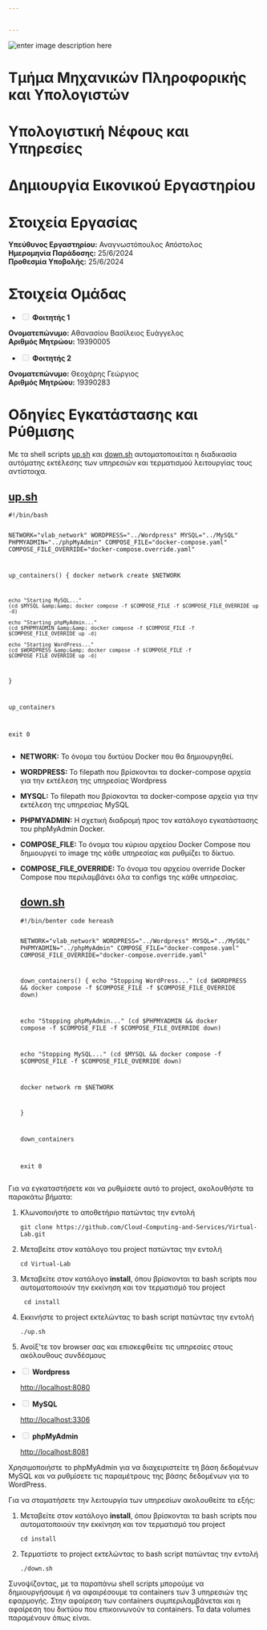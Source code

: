 ```yaml
---


---
```


<p><img src="https://upload.wikimedia.org/wikipedia/commons/thumb/5/5c/Flag_of_Greece.svg/255px-Flag_of_Greece.svg.png" alt="enter image description here"></p>
<h1 id="τμήμα-μηχανικών-πληροφορικής-και-υπολογιστών">Τμήμα Μηχανικών Πληροφορικής και Υπολογιστών</h1>
<h1 id="υπολογιστική-νέφους-και-υπηρεσίες">Υπολογιστική Νέφους και Υπηρεσίες</h1>
<h1 id="δημιουργία-εικονικού-εργαστηρίου">Δημιουργία Εικονικού Εργαστηρίου</h1>
<h1 id="στοιχεία-εργασίας">Στοιχεία Εργασίας</h1>
<p><strong>Υπεύθυνος Εργαστηρίου:</strong> Αναγνωστόπουλος Απόστολος<br>
<strong>Ημερομηνία Παράδοσης:</strong> 25/6/2024<br>
<strong>Προθεσμία Υποβολής:</strong> 25/6/2024</p>
<h1 id="στοιχεία-ομάδας">Στοιχεία Ομάδας</h1>
<ul>
<li class="task-list-item"><input type="checkbox" class="task-list-item-checkbox" disabled=""> <strong>Φοιτητής 1</strong></li>
</ul>
<p><strong>Ονοματεπώνυμο:</strong> Αθανασίου Βασίλειος Ευάγγελος<br>
<strong>Αριθμός Μητρώου:</strong> 19390005</p>
<ul>
<li class="task-list-item"><input type="checkbox" class="task-list-item-checkbox" disabled=""> <strong>Φοιτητής 2</strong></li>
</ul>
<p><strong>Ονοματεπώνυμο:</strong> Θεοχάρης Γεώργιος<br>
<strong>Αριθμός Μητρώου:</strong> 19390283</p>
<h1 id="οδηγίες-εγκατάστασης-και-ρύθμισης">Οδηγίες Εγκατάστασης και Ρύθμισης</h1>
<p>Με τα shell scripts <a href="http://up.sh">up.sh</a> και <a href="http://down.sh">down.sh</a> αυτοματοποιείται η διαδικασία αυτόματης εκτέλεσης των υπηρεσιών και τερματισμού λειτουργίας τους αντίστοιχα.</p>
<h2 id="up.sh"><a href="http://up.sh">up.sh</a></h2>
<pre><code>#!/bin/bash


NETWORK="vlab_network"
WORDPRESS="../Wordpress"
MYSQL="../MySQL"
PHPMYADMIN="../phpMyAdmin"
COMPOSE_FILE="docker-compose.yaml"
COMPOSE_FILE_OVERRIDE="docker-compose.override.yaml"

up_containers() {
    docker network create $NETWORK 

    echo "Starting MySQL..."
    (cd $MYSQL &amp;&amp; docker compose -f $COMPOSE_FILE -f $COMPOSE_FILE_OVERRIDE up -d)

    echo "Starting phpMyAdmin..."
    (cd $PHPMYADMIN &amp;&amp; docker compose -f $COMPOSE_FILE -f $COMPOSE_FILE_OVERRIDE up -d)

    echo "Starting WordPress..."
    (cd $WORDPRESS &amp;&amp; docker compose -f $COMPOSE_FILE -f $COMPOSE_FILE_OVERRIDE up -d)
}

up_containers

exit 0
</code></pre>
<ul>
<li>
<p><strong>NETWORK:</strong>  Το όνομα του δικτύου Docker που θα δημιουργηθεί.</p>
</li>
<li>
<p><strong>WORDPRESS:</strong> Το filepath που βρίσκονται τα docker-compose αρχεία για την εκτέλεση της υπηρεσίας Wordpress</p>
</li>
<li>
<p><strong>MYSQL:</strong> Το filepath που βρίσκονται τα docker-compose αρχεία για την εκτέλεση της υπηρεσίας MySQL</p>
</li>
<li>
<p><strong>PHPMYADMIN:</strong> Η σχετική διαδρομή προς τον κατάλογο εγκατάστασης του phpMyAdmin Docker.</p>
</li>
<li>
<p><strong>COMPOSE_FILE:</strong> Το όνομα του κύριου αρχείου Docker Compose που δημιουργεί το image της κάθε υπηρεσίας και ρυθμίζει το δίκτυο.</p>
</li>
<li>
<p><strong>COMPOSE_FILE_OVERRIDE:</strong> Το όνομα του αρχείου override Docker Compose που περιλαμβάνει όλα τα configs της κάθε υπηρεσίας.</p>
<h2 id="down.sh"><a href="http://down.sh">down.sh</a></h2>
<pre><code>#!/bin/benter code hereash

 NETWORK="vlab_network"
 WORDPRESS="../Wordpress"
 MYSQL="../MySQL"
 PHPMYADMIN="../phpMyAdmin"
 COMPOSE_FILE="docker-compose.yaml"
 COMPOSE_FILE_OVERRIDE="docker-compose.override.yaml"
 
 down_containers() {
     echo "Stopping WordPress..."
     (cd $WORDPRESS &amp;&amp; docker compose -f $COMPOSE_FILE -f $COMPOSE_FILE_OVERRIDE down)

 echo "Stopping phpMyAdmin..."
 (cd $PHPMYADMIN &amp;&amp; docker compose -f $COMPOSE_FILE -f $COMPOSE_FILE_OVERRIDE down)

 echo "Stopping MySQL..."
 (cd $MYSQL &amp;&amp; docker compose -f $COMPOSE_FILE -f $COMPOSE_FILE_OVERRIDE down)

 docker network rm $NETWORK 


 }
 
 down_containers
 
 exit 0
</code></pre>
</li>
</ul>
<p>Για να εγκαταστήσετε και να ρυθμίσετε αυτό το project, ακολουθήστε τα παρακάτω βήματα:</p>
<ol>
<li>
<p>Κλωνοποιήστε το αποθετήριο πατώντας την εντολή</p>
<pre><code>git clone https://github.com/Cloud-Computing-and-Services/Virtual-Lab.git
</code></pre>
</li>
<li>
<p>Μεταβείτε στον κατάλογο του project πατώντας την εντολή</p>
<pre><code>cd Virtual-Lab
</code></pre>
</li>
<li>
<p>Μεταβείτε στον κατάλογο <strong>install</strong>, όπου βρίσκονται τα bash scripts που αυτοματοποιούν την εκκίνηση και τον τερματισμό του project</p>
<pre><code> cd install
</code></pre>
</li>
<li>
<p>Εκκινήστε το project εκτελώντας το bash script πατώντας την εντολή</p>
<pre><code>./up.sh
</code></pre>
</li>
<li>
<p>Ανοίξ’τε τον browser σας και επισκεφθείτε τις υπηρεσίες στους ακόλουθους συνδέσμους</p>
</li>
</ol>
<ul>
<li class="task-list-item">
<p><input type="checkbox" class="task-list-item-checkbox" disabled=""> <strong>Wordpress</strong></p>
<p><a href="http://localhost:8080">http://localhost:8080</a></p>
</li>
<li class="task-list-item">
<p><input type="checkbox" class="task-list-item-checkbox" disabled=""> <strong>MySQL</strong></p>
<p><a href="http://localhost:3306">http://localhost:3306</a></p>
</li>
<li class="task-list-item">
<p><input type="checkbox" class="task-list-item-checkbox" disabled=""> <strong>phpMyAdmin</strong></p>
<p><a href="http://localhost:8081">http://localhost:8081</a></p>
</li>
</ul>
<p>Χρησιμοποιήστε το phpMyAdmin για να διαχειριστείτε τη βάση δεδομένων MySQL και να ρυθμίσετε τις παραμέτρους της βάσης δεδομένων για το WordPress.</p>
<p>Για να σταματήσετε την λειτουργία των υπηρεσίων ακολουθείτε τα εξής:</p>
<ol>
<li>
<p>Μεταβείτε στον κατάλογο <strong>install</strong>, όπου βρίσκονται τα bash scripts που αυτοματοποιούν την εκκίνηση και τον τερματισμό του project</p>
<pre><code>cd install
</code></pre>
</li>
<li>
<p>Τερματίστε το project εκτελώντας το bash script πατώντας την εντολή</p>
<pre><code>./down.sh
</code></pre>
</li>
</ol>
<p>Συνοψίζοντας, με τα παραπάνω shell scripts μπορούμε να δημιουργήσουμε ή να αφαιρέσουμε τα containers των 3 υπηρεσιών της εφαρμογής. Στην αφαίρεση των containers συμπεριλαμβάνεται και η αφαίρεση του δικτύου που επικοινωνούν τα containers. Τα data volumes παραμένουν όπως είναι.</p>

